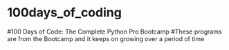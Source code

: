 # 100days_of_coding
#100 Days of Code: The Complete Python Pro Bootcamp
#These programs are from the Bootcamp and it keeps on growing over a period of time

